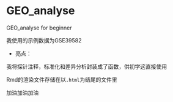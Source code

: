 # GEO_analyse
GEO_analyse for beginner

我使用的示例数据为GSE39582

- 亮点：

我将探针注释，标准化和差异分析封装成了函数，供初学这直接使用

Rmd的渲染文件存储在以`.html`为结尾的文件里

加油加油加油
